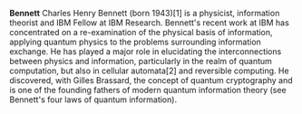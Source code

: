 **Bennett**
Charles Henry Bennett (born 1943)[1] is a physicist, information theorist and IBM Fellow at IBM Research. Bennett's recent work at IBM has concentrated on a re-examination of the physical basis of information, applying quantum  physics to the problems surrounding information exchange. He has played a major role in elucidating the interconnections between physics and information, particularly in the realm of quantum computation, but also in cellular automata[2] and reversible computing. He discovered, with Gilles Brassard, the concept of quantum cryptography and is one of the founding fathers of modern quantum information theory (see Bennett's four laws of quantum information).
